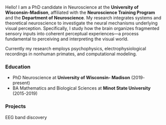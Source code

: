


Hello! I am a PhD candidate in Neuroscience at the **University of Wisconsin-Madison**, affiliated with the **Neuroscience Training Program** and the **Department of Neuroscience**. My research integrates systems and theoretical neuroscience to investigate the neural mechanisms underlying visual perception. Specifically, I study how the brain organizes fragmented sensory inputs into coherent perceptual experiences—a process fundamental to perceiving and interpreting the visual world.

Currently my research employs psychophysics, electrophysiological recordings in nonhuman primates, and computational modeling. 

### Education
- PhD Neuroscience at **University of Wisconsin- Madison** (2019- present)
- BA Mathematics and Biological Sciences at **Minot State University** (2015-2019)

### Projects
EEG band discovery
